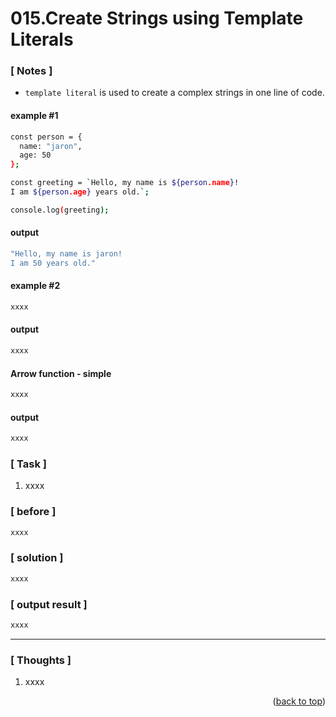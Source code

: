 <a name="topage"></a>

# 015.Create Strings using Template Literals

### [ Notes ]
  * `template literal` is used to create a complex strings in one line of code.

#### example #1

```sh
const person = {
  name: "jaron",
  age: 50
};

const greeting = `Hello, my name is ${person.name}! 
I am ${person.age} years old.`;

console.log(greeting);
```

#### output
```sh
"Hello, my name is jaron! 
I am 50 years old."
```

#### example #2

```sh
xxxx
```

#### output
```sh
xxxx
```

#### Arrow function - simple

```sh
xxxx
```

#### output
```sh
xxxx
```

### [ Task ]
  1. xxxx


### [ before ]

```sh
xxxx
```

### [ solution ]

```sh
xxxx
```

### [ output result ]

```sh
xxxx
```

-----

### [ Thoughts ]

  1. xxxx
  

<p align="right">(<a href="#topage">back to top</a>)</p>
<br/>
<br/>
